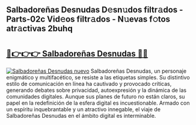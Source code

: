 ## Salbadoreñas Desnudas D𝚎sn𝚞dos filtr𝚊dos - Parts-02c Vid𝚎os filtr𝚊dos - N𝚞evas f𝚘tos atr𝚊ctivas 2buhq

# <h2><a href="http://mb7kd5.tromn.icu/?c=Salbadore%c3%b1as+Desnudas">🔗👉👉👉 Salbadoreñas Desnudas 🔗🔗</a></h2>

[![Salbadoreñas Desnudas nuevo](https://i.imgur.com/pEAQMta.gif)](http://mb7kd5.tromn.icu/?c=Salbadore%c3%b1as+Desnudas)
Salbadoreñas Desnudas, un personaje enigmático y multifacético, se resiste a las etiquetas simples. Su distintivo estilo de comunicación en línea ha cautivado y provocado críticas, generando debates sobre privacidad, autoexpresión y la dinámica de las comunidades digitales. Aunque sus planes de futuro no están claros, su papel en la redefinición de la esfera digital es incuestionable. Armado con un espíritu inquebrantable y un atractivo innegable, el viaje de Salbadoreñas Desnudas en el ámbito digital es interminable.
